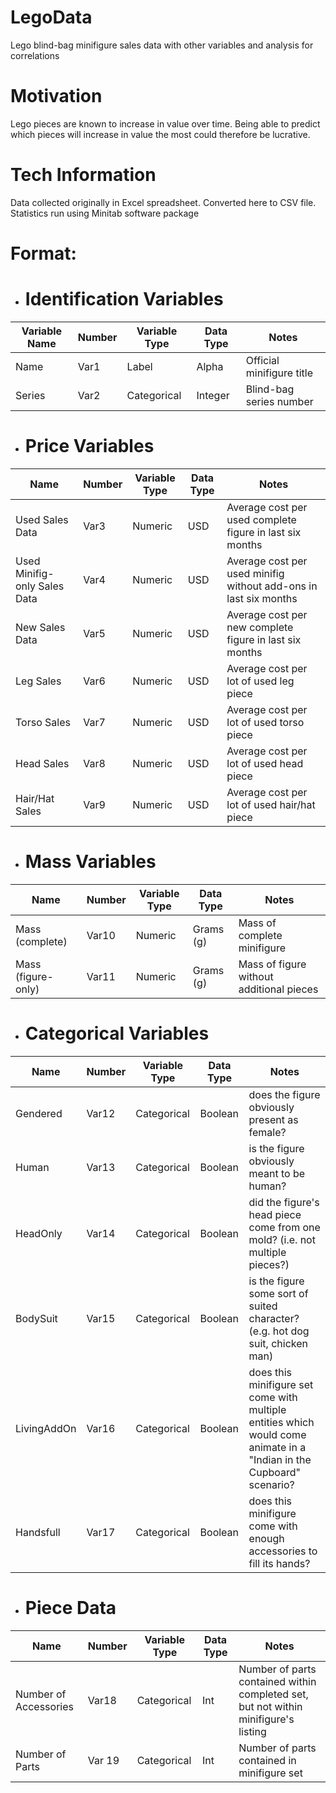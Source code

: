 # LegoData
Lego blind-bag minifigure sales data with other variables and analysis for correlations

# Motivation
Lego pieces are known to increase in value over time. Being able to predict which pieces will increase in value the most could therefore be lucrative.

# Tech Information
 Data collected originally in Excel spreadsheet. Converted here to CSV file. Statistics run using Minitab software package

# Format:

* # Identification Variables
| Variable Name | Number | Variable Type | Data Type | Notes |
|------------|------|-----------|-------|--------|
| Name | Var1 | Label | Alpha | Official minifigure title |
| Series | Var2 | Categorical | Integer | Blind-bag series number |

* # Price Variables
| Name                         | Number | Variable Type | Data Type | Notes                                                            |
|------------------------------|--------|---------------|-----------|------------------------------------------------------------------|
| Used Sales Data              | Var3   | Numeric       | USD       | Average cost per used complete figure in last six months         |
| Used Minifig-only Sales Data | Var4   | Numeric       | USD       | Average cost per used minifig without add-ons in last six months |
| New Sales Data               | Var5   | Numeric       | USD       | Average cost per new complete figure in last six months          |
| Leg Sales                    | Var6   | Numeric       | USD       | Average cost per lot of used leg piece                           |
| Torso Sales                  | Var7   | Numeric       | USD       | Average cost per lot of used torso piece                         |
| Head Sales                   | Var8   | Numeric       | USD       | Average cost per lot of used head piece                          |
| Hair/Hat Sales               | Var9   | Numeric       | USD       | Average cost per lot of used hair/hat piece                      |

* # Mass Variables
| Name               | Number | Variable Type | Data Type | Notes                                    |
|--------------------|--------|---------------|-----------|------------------------------------------|
| Mass (complete)    | Var10  | Numeric       | Grams (g) | Mass of complete minifigure              |
| Mass (figure-only) | Var11  | Numeric       | Grams (g) | Mass of figure without additional pieces |

* # Categorical Variables
| Name        | Number | Variable Type | Data Type | Notes                                                                                                                 |
|-------------|--------|---------------|-----------|-----------------------------------------------------------------------------------------------------------------------|
| Gendered    | Var12  | Categorical   | Boolean   | does the figure obviously present as female?                                                                          |
| Human       | Var13  | Categorical   | Boolean   | is the figure obviously meant to be human?                                                                            |
| HeadOnly    | Var14  | Categorical   | Boolean   | did the figure's head piece come from one mold? (i.e. not multiple pieces?)                                           |
| BodySuit    | Var15  | Categorical   | Boolean   | is the figure some sort of suited character? (e.g. hot dog suit, chicken man)                                         |
| LivingAddOn | Var16  | Categorical   | Boolean   | does this minifigure set come with multiple entities which would come animate in a "Indian in the Cupboard" scenario? |
| Handsfull   | Var17  | Categorical   | Boolean   | does this minifigure come with enough accessories to fill its hands?                                                  |

* # Piece Data
| Name                  | Number | Variable Type | Data Type | Notes                                                                               |
|-----------------------|--------|---------------|-----------|-------------------------------------------------------------------------------------|
| Number of Accessories | Var18  | Categorical   | Int       | Number of parts contained within completed set, but not within minifigure's listing |
| Number of Parts       | Var 19 | Categorical   | Int       | Number of parts contained in minifigure set                                         |
